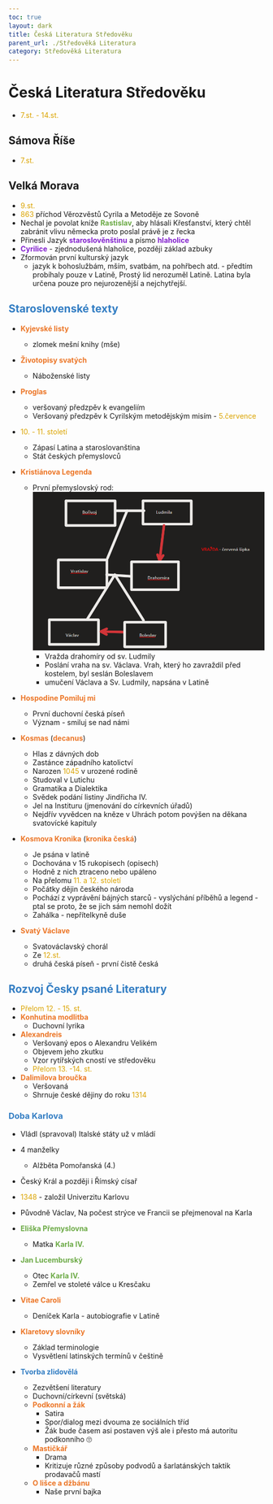 ```yaml
---
toc: true
layout: dark
title: Česká Literatura Středověku
parent_url: ./Středověká Literatura 
category: Středověká Literatura 
---
```


# Česká Literatura Středověku
* <span style="color: #DBA400">7.st. - 14.st.</span>

## Sámova Říše
* <span style="color: #DBA400">7.st.</span>

## Velká Morava
* <span style="color: #DBA400">9.st.</span>
* <span style="color: #DBA400">863</span> příchod Věrozvěstů Cyrila a Metoděje ze Sovoně
* Nechal je povolat kníže <span style="color: #6CAA46">**Rastislav**</span>, aby hlásali Křesťanství, který chtěl zabránit vlivu německa proto poslal právě je z řecka
* Přinesli Jazyk <span style="color: #8422ce">**staroslověnštinu**</span> a písmo <span style="color: #8422ce">**hlaholice**</span>
* <span style="color: #8422ce">**Cyrilice**</span> - zjednodušená hlaholice, později základ azbuky
* Zformován první kulturský jazyk
  * jazyk k bohoslužbám, mším, svatbám, na pohřbech atd. - předtím probíhaly pouze v Latině, Prostý lid nerozuměl Latině. Latina byla určena pouze pro nejurozenější a nejchytřejší.

## <span style="color: #327DC3">**Staroslovenské texty**</span>
  * <span style="color: #EC7627">**Kyjevské listy**</span>
    * zlomek mešní knihy (mše)
  * <span style="color: #EC7627">**Životopisy svatých**</span>
    * Náboženské listy
  * <span style="color: #EC7627">**Proglas**</span>
    * veršovaný předzpěv k evangeliím
    * Veršovaný předzpěv k Cyrilským metodějským misím - <span style="color: #DBA400">5.července</span>
* <span style="color: #DBA400">10. - 11. století</span>
  * Zápasí Latina a staroslovanština
  * Stát českých přemyslovců
* <span style="color: #EC7627">**Kristiánova Legenda**</span>
  * První přemyslovský rod:
![](20230213091942.png)  
    * Vražda drahomíry od sv. Ludmily
    * Poslání vraha na sv. Václava. Vrah, který ho zavraždil před kostelem, byl seslán Boleslavem
    * umučení Václava a Sv. Ludmily, napsána v Latině
* <span style="color: #EC7627">**Hospodine Pomiluj mi**</span>
  * První duchovní česká píseň
  * Význam - smiluj se nad námi
* <span style="color: #EC7627">**Kosmas**</span> (<span style="color: #EC7627">**decanus**</span>)
  * Hlas z dávných dob
  * Zastánce západního katolictví
  * Narozen <span style="color: #DBA400">1045</span> v urozené rodině
  * Studoval v Lutichu
  * Gramatika a Dialektika
  * Svědek podání listiny Jindřicha IV.
  * Jel na Instituru (jmenování do církevních úřadů)
  * Nejdřív vyvědcen na kněze v Uhrách potom povýšen na děkana svatovícké kapituly

* <span style="color: #EC7627">**Kosmova Kronika**</span> (<span style="color: #EC7627">**kronika česká**</span>)
  * Je psána v latině
  * Dochována v 15 rukopisech (opisech)
  * Hodně z nich ztraceno nebo upáleno
  * Na přelomu <span style="color: #DBA400">11. a 12. století</span>
  * Počátky dějin českého národa
  * Pochází z vyprávění bájných starců - vyslýchání příběhů a legend - ptal se proto, že se jich sám nemohl dožít
  * Zahálka - nepřítelkyně duše
* <span style="color: #EC7627">**Svatý Václave**</span>
  * Svatováclavský chorál
  * Ze <span style="color: #DBA400">12.st.</span>
  * druhá česká píseň - první čistě česká

## <span style="color: #327DC3">**Rozvoj Česky psané Literatury**</span>
* <span style="color: #DBA400">Přelom 12. - 15. st.</span>
* <span style="color: #EC7627">**Konhutina modlitba**</span>
  * Duchovní lyrika
* <span style="color: #EC7627">**Alexandreis**</span>
  * Veršovaný epos o Alexandru Velikém
  * Objevem jeho zkutku
  * Vzor rytířských cností ve středověku
  * <span style="color: #DBA400">Přelom 13. -14. st.</span>
* <span style="color: #EC7627">**Dalimilova broučka**</span>
  * Veršovaná
  * Shrnuje české dějiny do roku <span style="color: #DBA400">1314</span>

###  <span style="color: #327DC3">**Doba Karlova**</span>
* Vládl (spravoval) Italské státy už v mládí
* 4 manželky
  * Alžběta Pomořanská (4.)
* Český Král a později i Římský císař
* <span style="color: #DBA400">1348</span> - založil Univerzitu Karlovu
* Původně Václav, Na počest strýce ve Francii se přejmenoval na Karla
* <span style="color: #6CAA46">**Eliška Přemyslovna**</span>
  * Matka <span style="color: #6CAA46">**Karla IV.**</span>
* <span style="color: #6CAA46">**Jan Lucemburský**</span>
  * Otec <span style="color: #6CAA46">**Karla IV.**</span>
  * Zemřel ve stoleté válce u Kresčaku
* <span style="color: #EC7627">**Vitae Caroli**</span>
  * Deníček Karla - autobiografie v Latině
* <span style="color: #EC7627">**Klaretovy slovníky**</span>
  * Základ terminologie
  * Vysvětlení latinských termínů v češtině

*  <span style="color: #327DC3">**Tvorba zlidovělá**</span>
    * Zezvětšení literatury
    * Duchovní/církevní (světská)
    * <span style="color: #EC7627">**Podkonní a žák**</span>
      * Satira
      * Spor/dialog mezi dvouma ze sociálních tříd
      * Žák bude časem asi postaven výš ale i přesto má autoritu podkonního 🙄
    * <span style="color: #EC7627">**Mastičkář**</span>
      * Drama
      * Kritizuje různé způsoby podvodů a šarlatánských taktik prodavačů mastí
    * <span style="color: #EC7627">**O lišce a džbánu**</span>
      * Naše první bajka
